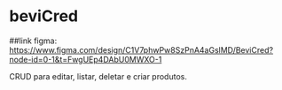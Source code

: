 # beviCred
##link figma: https://www.figma.com/design/C1V7phwPw8SzPnA4aGslMD/BeviCred?node-id=0-1&t=FwgUEp4DAbU0MWXO-1

CRUD para editar, listar, deletar e criar produtos. 
